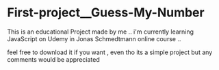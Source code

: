 # First-project__Guess-My-Number


This is an educational Project made by me .. i'm currently learning JavaScript on Udemy in Jonas Schmedtmann online course ..

feel free to download it if you want , even tho its a simple project but any comments would be appreciated
